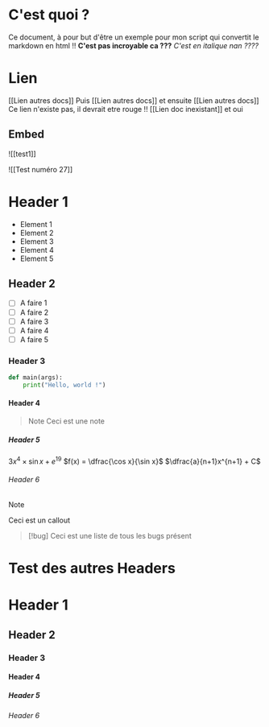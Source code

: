 # C'est quoi ?
Ce document, à pour but d'être un exemple pour mon script qui convertit le markdown en html !! **C'est pas incroyable ca ???**
*C'est en italique nan ????*

# Lien
[[Lien autres docs]] Puis [[Lien autres docs]] et ensuite [[Lien autres docs]]
Ce lien n'existe pas, il devrait etre rouge !! [[Lien doc inexistant]] et oui


## Embed
![[test1]]

![[Test numéro 27]]



# Header 1
- Element 1
- Element 2
- Element 3
- Element 4
- Element 5
## Header 2
- [ ] A faire 1
- [ ] A faire 2
- [ ] A faire 3
- [ ] A faire 4
- [ ] A faire 5
### Header 3
```python
def main(args):
	print("Hello, world !")
```
#### Header 4
> Note 
> Ceci est une note 
##### Header 5
$3x^{4}\times \sin x + e^{ 19 }$
$f(x) = \dfrac{\cos x}{\sin x}$
$\dfrac{a}{n+1}x^{n+1} + C$
###### Header 6
> [!note]
> Ceci est un callout

> [!bug]
> Ceci est une liste de tous les bugs présent

# Test des autres Headers
# Header 1
## Header 2
### Header 3
#### Header 4
##### Header 5
###### Header 6